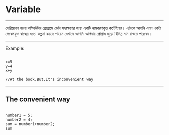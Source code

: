 # Variable
---

ভেরিয়েবল হলো কম্পিউটার প্রোগ্রামে ডেটা সংরক্ষণের জন্য একটি নামকরণকৃত কন্টেইনার। এটাকে আপনি এমন একটা লেবেলযুক্ত বাক্সের মতো কল্পনা করতে পারেন যেখানে আপনি আপনার প্রোগ্রাম জুড়ে বিভিন্ন মান রাখতে পারবেন।


---
Example: 
```

x=5
y=4
x+y 

//At the book.But,It's inconvenient way
```


---
## The convenient way

```

number1 = 5;
number2 = 4;
sum = number1+number2;
sum

```
